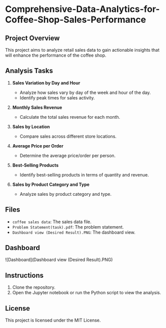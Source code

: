 # Comprehensive-Data-Analytics-for-Coffee-Shop-Sales-Performance

## Project Overview
This project aims to analyze retail sales data to gain actionable insights that will enhance the performance of the coffee shop.

## Analysis Tasks
1. **Sales Variation by Day and Hour**
   - Analyze how sales vary by day of the week and hour of the day.
   - Identify peak times for sales activity.

2. **Monthly Sales Revenue**
   - Calculate the total sales revenue for each month.

3. **Sales by Location**
   - Compare sales across different store locations.

4. **Average Price per Order**
   - Determine the average price/order per person.

5. **Best-Selling Products**
   - Identify best-selling products in terms of quantity and revenue.

6. **Sales by Product Category and Type**
   - Analyze sales by product category and type.

## Files
- `coffee sales data`: The sales data file.
- `Problem Statement(task).pdf`: The problem statement.
- `Dashboard view (Desired Result).PNG`: The dashboard view.

## Dashboard
![Dashboard](Dashboard view (Desired Result).PNG)

## Instructions
1. Clone the repository.
2. Open the Jupyter notebook or run the Python script to view the analysis.

## License
This project is licensed under the MIT License.

